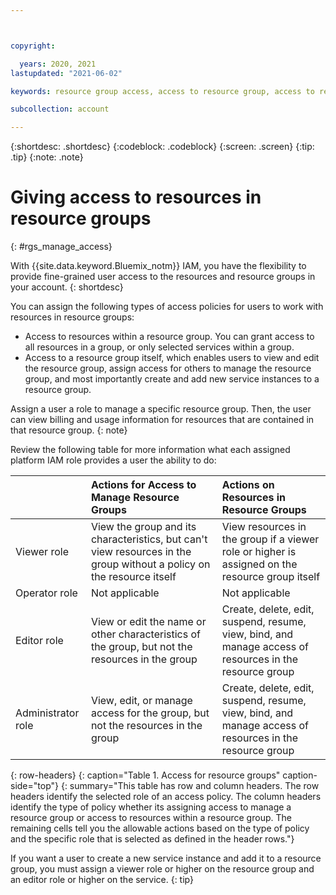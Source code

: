 ```yaml
---



copyright:

  years: 2020, 2021
lastupdated: "2021-06-02"

keywords: resource group access, access to resource group, access to resource in resource group

subcollection: account

---
```


{:shortdesc: .shortdesc}
{:codeblock: .codeblock}
{:screen: .screen}
{:tip: .tip}
{:note: .note}

# Giving access to resources in resource groups
{: #rgs_manage_access}

With {{site.data.keyword.Bluemix_notm}} IAM, you have the flexibility to provide fine-grained user access to the resources and resource groups in your account. 
{: shortdesc}

You can assign the following types of access policies for users to work with resources in resource groups:

* Access to resources within a resource group. You can grant access to all resources in a group, or only selected services within a group.
* Access to a resource group itself, which enables users to view and edit the resource group, assign access for others to manage the resource group, and most importantly create and add new service instances to a resource group. 

Assign a user a role to manage a specific resource group. Then, the user can view billing and usage information for resources that are contained in that resource group.
{: note}

Review the following table for more information what each assigned platform IAM role provides a user the ability to do:

|   | Actions for Access to Manage Resource Groups | Actions on Resources in Resource Groups |
|:-----------------|:--------------|:---------------|
| Viewer role  | View the group and its characteristics, but can't view resources in the group without a policy on the resource itself | View resources in the group if a viewer role or higher is assigned on the resource group itself |
| Operator role | Not applicable | Not applicable |
| Editor role | View or edit the name or other characteristics of the group, but not the resources in the group | Create, delete, edit, suspend, resume, view, bind, and manage access of resources in the resource group |
| Administrator role |  View, edit, or manage access for the group, but not the resources in the group | Create, delete, edit, suspend, resume, view, bind, and manage access of resources in the resource group |
{: row-headers}
{: caption="Table 1. Access for resource groups" caption-side="top"}
{: summary="This table has row and column headers. The row headers identify the selected role of an access policy. The column headers identify the type of policy whether its assigning access to manage a resource group or access to resources within a resource group. The remaining cells tell you the allowable actions based on the type of policy and the specific role that is selected as defined in the header rows."}

If you want a user to create a new service instance and add it to a resource group, you must assign a viewer role or higher on the resource group and an editor role or higher on the service.
{: tip}

